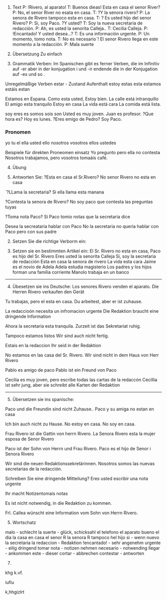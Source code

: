 1. Text
P: !Rivero, al aparato!
T: Buenos dieas! Esta en casa el senor River?
P: No, el senor River no esata en casa.
T: ?Y la senora rivero?
P: La senora de Rivero tampoco esta en casa.
T: ? Es usted hijo del senor Rivero?
P: Si, soy Paco. ?Y usted?
T: Soy la nueva secretaria de redacción.
P: Ah, es usted la senorita Calleja..
T: Cecilia Calleja.
P: !Encantado! Y usted desea...?
T: Es una información urgente.
P: Un momento, tomo nota.
T: No es necesarioˋ! El senor Rivero llega en este momento a la redacción.
P: Mala suerte

2. Übersetzung
Zu einfach

3. Grammatik
Verben: Im Spanischen gibt es ferner Verben, die im Infinitiv auf -er aber in der konjugation i und -ir endende die in der Konjugation auf -es und so .

Unregelmäßige Verben 
estar - Zustand Aufenthalt
estoy estas esta estamos estáis estan

Estamos en Espana.
Como esta usted, Estoy bien.
La calle está intranquillo
El amigo esta tranquilo
Estoy en casa
La vida está cara
La comida está lista.

soy eres es somos sois son
Usted es muy joven.
Juan es profesor.
?Que hora es?
Hoy es lunes.
?Eres emigo de Pedro?
Soy Paco.

### Pronomen
yo tu el ella usted ello nosotros vosotros ellos ustedes

Beispiele für direkten Proneomen einsatz
Yo pregunto pero ella no contesta
Nosotros trabajamos, pero vosotros tomaáis café.

4. Übung

1. Antworten Sie:
?Esta en casa el Sr.Rivero?
No senor Rivero no esta en casa

´?LLama la secretaria?
Si ella llama esta manana

?Contesta la senora de Rivero?
No soy paco que contesta las preguntas tuyas

?Toma nota Paco?
Si Paco tomio notas que la secretaria dice

Desea la secreataria hablar con Paco
No la secretaria no queria hablar con Paco pero con sus padre

2. Setzen Sie die richtige Verborm ein: 

3. Setzen sie en bestimmten Artikel ein:
El Sr. Rivero no esta en casa, Paco es hijo del Sr. Rivero
Eres usted la senorita Calleja
Si, soy la secretaria de redacción
Esta en casa la senora de rivero
La vida esta cara
Jaime es el novio de Adela
Adela estudia magisterio
Los padres y los hijos forman una familia corriente
Manolo trabaja en un banco




---

4. Übesetzen sie ins Deutsche:
Los senores Rivero venden el aparato.
Die Herren Rivero verkaufen den Gerät

Tu trabajas, pero el esta en casa.
Du arbeitest, aber er ist zuhause.

La redaccioón necesita un infromacion urgente
Die Redaktion braucht eine dringende Information 

Ahora la secretaria esta tranquila.
Zurzeit ist das Sekretariat ruhig.

Tampoco estamos listos
Wir sind auch nicht fertig.

Estais en la redaccion
Ihr seid in der Redaktion

No estamos en las casa del Sr. Rivero.
Wir sind nicht in dem Haus von Herr Rivero

Pablo es amigo de paco
Pablo ist ein Freund von Paco

Cecilia es muy joven, pero escribe todas las cartas de la redaccón
Cecillia ist sehr jung, aber sie schreibt alle Karten der Redaktion


---

5. Übersetzen sie ins spanische:

Paco und die Freundin sind nicht Zuhause..
Paco y su amiga no estan en casa

Ich bin auch nicht zu Hause.
No estoy en casa. No soy en casa.

Frau Rivero ist die Gattin von herrn Rivero.
La Senora Rivero esta la mujer esposa de Senor Rivero

Paco ist der Sohn von Herrn und Frau Rivero.
Paco es el hijo de Senor i Senora Rivero

Wir sind die neuen Redaktionssekretärinnen.
Nosotros somos las nuevas secretarias de la redacción.

Schreiben Sie eine dringende Mitteilung?
Eres usted escribir una nota urgente

Ihr macht Notizentomais notas

Es ist nicht notwendig, in die Redaktion zu kommen.


Frl. Callea wünscht eine Information vom Sohn von Herrn Rivero.



5. Wortschatz

malo - schlecht
la suerte - glück, schicksahl
el telefono
el aparato
bueno
el dia
la casa
en casa
el senor R
la senora R
tampoco
hel hijo
si - wenn
nuevo 
la secretaria
la redaccion - Redaktion
!encantado! - sehr angenehm
urgente - eilig dringend
tomar nota - notizen nehmen
necesario - notwending
llegar - ankommen
este - dieser
cortar - abbrechen
contestar - antworten



7. 
khg
k.vf.

iufiu

k,hhgizlrt